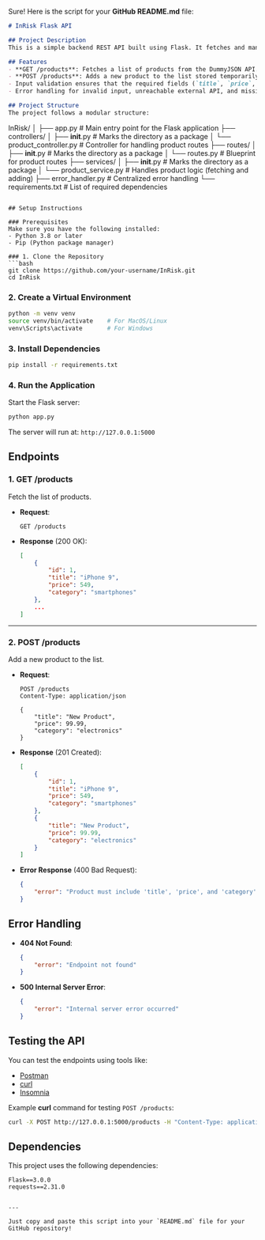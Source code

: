 Sure! Here is the script for your **GitHub README.md** file:

```markdown
# InRisk Flask API

## Project Description
This is a simple backend REST API built using Flask. It fetches and manipulates product data from the external open-source API (DummyJSON). The project follows a clean and modular structure with routes, controllers, services, and error handling.

## Features
- **GET /products**: Fetches a list of products from the DummyJSON API.
- **POST /products**: Adds a new product to the list stored temporarily in memory.
- Input validation ensures that the required fields (`title`, `price`, and `category`) are included.
- Error handling for invalid input, unreachable external API, and missing endpoints.

## Project Structure
The project follows a modular structure:

```
InRisk/
│
├── app.py                      # Main entry point for the Flask application
├── controllers/
│   ├── __init__.py             # Marks the directory as a package
│   └── product_controller.py   # Controller for handling product routes
├── routes/
│   ├── __init__.py             # Marks the directory as a package
│   └── routes.py               # Blueprint for product routes
├── services/
│   ├── __init__.py             # Marks the directory as a package
│   └── product_service.py      # Handles product logic (fetching and adding)
├── error_handler.py            # Centralized error handling
└── requirements.txt            # List of required dependencies
```

## Setup Instructions

### Prerequisites
Make sure you have the following installed:
- Python 3.8 or later
- Pip (Python package manager)

### 1. Clone the Repository
```bash
git clone https://github.com/your-username/InRisk.git
cd InRisk
```

### 2. Create a Virtual Environment
```bash
python -m venv venv
source venv/bin/activate    # For MacOS/Linux
venv\Scripts\activate       # For Windows
```

### 3. Install Dependencies
```bash
pip install -r requirements.txt
```

### 4. Run the Application
Start the Flask server:
```bash
python app.py
```

The server will run at: `http://127.0.0.1:5000`

## Endpoints

### 1. GET /products
Fetch the list of products.

- **Request**:
   ```http
   GET /products
   ```

- **Response** (200 OK):
   ```json
   [
       {
           "id": 1,
           "title": "iPhone 9",
           "price": 549,
           "category": "smartphones"
       },
       ...
   ]
   ```

---

### 2. POST /products
Add a new product to the list.

- **Request**:
   ```http
   POST /products
   Content-Type: application/json

   {
       "title": "New Product",
       "price": 99.99,
       "category": "electronics"
   }
   ```

- **Response** (201 Created):
   ```json
   [
       {
           "id": 1,
           "title": "iPhone 9",
           "price": 549,
           "category": "smartphones"
       },
       {
           "title": "New Product",
           "price": 99.99,
           "category": "electronics"
       }
   ]
   ```

- **Error Response** (400 Bad Request):
   ```json
   {
       "error": "Product must include 'title', 'price', and 'category'"
   }
   ```

## Error Handling

- **404 Not Found**:
   ```json
   {
       "error": "Endpoint not found"
   }
   ```

- **500 Internal Server Error**:
   ```json
   {
       "error": "Internal server error occurred"
   }
   ```

## Testing the API
You can test the endpoints using tools like:
- [Postman](https://www.postman.com/)
- [curl](https://curl.se/)
- [Insomnia](https://insomnia.rest/)

Example **curl** command for testing `POST /products`:
```bash
curl -X POST http://127.0.0.1:5000/products -H "Content-Type: application/json" -d '{"title": "Test Product", "price": 10.0, "category": "test"}'
```

## Dependencies
This project uses the following dependencies:
```plaintext
Flask==3.0.0
requests==2.31.0
```
```

--- 

Just copy and paste this script into your `README.md` file for your GitHub repository!